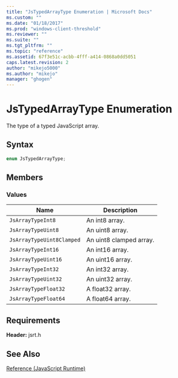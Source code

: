 ```yaml
---
title: "JsTypedArrayType Enumeration | Microsoft Docs"
ms.custom: ""
ms.date: "01/18/2017"
ms.prod: "windows-client-threshold"
ms.reviewer: ""
ms.suite: ""
ms.tgt_pltfrm: ""
ms.topic: "reference"
ms.assetid: 67f3e51c-acbb-4fff-a414-0868a0dd5051
caps.latest.revision: 2
author: "mikejo5000"
ms.author: "mikejo"
manager: "ghogen"
---
```

# JsTypedArrayType Enumeration
The type of a typed JavaScript array.  
  
## Syntax  
  
```cpp  
enum JsTypedArrayType;  
```  
  
## Members  
  
### Values  
  
|Name|Description|  
|----------|-----------------|  
|`JsArrayTypeInt8`|An int8 array.|  
|`JsArrayTypeUint8`|An uint8 array.|  
|`JsArrayTypeUint8Clamped`|An uint8 clamped array.|  
|`JsArrayTypeInt16`|An int16 array.|  
|`JsArrayTypeUint16`|An uint16 array.|  
|`JsArrayTypeInt32`|An int32 array.|  
|`JsArrayTypeUint32`|An uint32 array.|  
|`JsArrayTypeFloat32`|A float32 array.|  
|`JsArrayTypeFloat64`|A float64 array.|  
  
## Requirements  
 **Header:** jsrt.h  
  
## See Also  
 [Reference (JavaScript Runtime)](../chakra-hosting/reference-javascript-runtime.md)